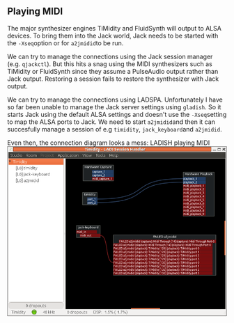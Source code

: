 
##  Playing MIDI 


The major synthesizer engines TiMidity and FluidSynth
      will output to ALSA devices. To bring them into the
      Jack world, Jack needs to be started with the `-Xseq`option or for `a2jmidid`to be run.


We can try to manage the connections using the Jack
      session manager (e.g. `qjackctl`).
      But this hits a snag using the MIDI synthesizers
      such as TiMidity or FluidSynth
      since they assume a PulseAudio output rather
      than Jack output. 
      Restoring a session fails to restore the synthesizer
      with Jack output.


We can try to manage the connections using LADSPA.
      Unfortunately I have so far been unable to manage
      the Jack server settings using `gladish`.
      So it starts Jack using the default ALSA settings
      and doesn't use the `-Xseq`setting
      to map the ALSA ports to Jack.
      We need to start `a2jmidid`and then it can succesfully manage a session of e.g `timidity`, `jack_keyboard`and `a2jmidid`.


Even then, the connection diagram looks a mess:
LADISH playing MIDI![alt text](ladish-mess.png)